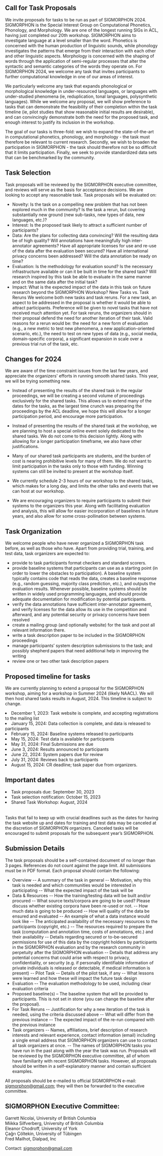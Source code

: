 

## Call for Task Proposals

We invite proposals for tasks to be run as part of SIGMORPHON 2024. SIGMORPHON is the Special Interest Group on Computational Phonetics, Phonology, and Morphology.  We are one of the longest running SIGs in ACL, having just completed our 20th workshop.
SIGMORPHON aims to investigate language at a level smaller than the word.  Phonetics is concerned with the human production of linguistic sounds, while phonology investigates the patterns that emerge from their interaction with each other and other linguistic aspects.  Morphology is concerned with the shaping of words through the application of semi-regular processes that alter the syntactic and semantic categories of the words they operate on.
For SIGMORPHON 2024, we welcome any task that invites participants to further computational knowledge in one of our areas of interest.  

We particularly welcome any task that expands phonological or morphological knowledge in under-resourced languages, or languages with under-studied phenomena (ie, reduplication, tonal languages, polysynthetic languages).
While we welcome any proposal, we will show preference to tasks that can demonstrate the feasibility of their completion within the task timeline (ie, pilot studies that show reasonable initial results are desirable), and can convincingly demonstrate both the need for the proposed task, and enough interest to justify its inclusion in the workshop.  

The goal of our tasks is three-fold: we wish to expand the state-of-the-art in computational phonetics, phonology, and morphology - the task must therefore be relevant to current research.  Secondly, we wish to broaden the participation in SIGMORPHON - the task should therefore not be so difficult that it limits participation.  Finally, we seek to provide standardized data sets that can be benchmarked by the community. 

## Task Selection

Task proposals will be reviewed by the SIGMORPHON executive committee, and reviews will serve as the basis for acceptance decisions. We are looking to accept any reasonable task. Task proposals will be evaluated on:
- Novelty: Is the task on a compelling new problem that has not been explored much in the community? Is the task a rerun, but covering substantially new ground (new sub-tasks, new types of data, new languages, etc.)?
- Interest: Is the proposed task likely to attract a sufficient number of participants?
- Data: Are the plans for collecting data convincing? Will the resulting data be of high quality? Will annotations have meaningfully high inter-annotator agreements? Have all appropriate licenses for use and re-use of the data after the evaluation been secured? Have all international privacy concerns been addressed? Will the data annotation be ready on time?
- Evaluation: Is the methodology for evaluation sound? Is the necessary infrastructure available or can it be built in time for the shared task? Will research inspired by this task be able to evaluate in the same manner and on the same data after the initial task?
- Impact: What is the expected impact of the data in this task on future research beyond the SIGMORPHON Workshop?
New Tasks vs. Task Reruns
We welcome both new tasks and task reruns. For a new task, an aspect to be addressed in the proposal is whether it would be able to attract participants. Preference will be given to novel tasks that have not received much attention yet.
For task reruns, the organizers should in their proposal defend the need for another iteration of their task. Valid reasons for a rerun would be: the need for a new form of evaluation (e.g., a new metric to test new phenomena, a new application-oriented scenario, etc.), the need to test on new types of data (e.g., social media, domain-specific corpora), a significant expansion in scale over a previous trial run of the task, etc.

## Changes for 2024

We are aware of the time constraint issues from the last few years, and appreciate the organizers' efforts in running smooth shared tasks.  This year, we will be trying something new.

* Instead of presenting the results of the shared task in the regular proceedings, we will be creating a second volume of proceedings exclusively for the shared tasks.
This allows us to extend many of the dates for the tasks, as the largest time crunch was preparing the proceedings by the ACL deadline, we hope this will allow for a longer participation period, and encourage more participation.

* Instead of presenting the results of the shared task at the workshop, we are planning to host a special online event solely dedicated to the shared tasks.  We do not come to this decision lightly.  Along
  with allowing for a longer participation timeframe, we also have other justifications.
* Many of our shared task participants are students, and the burden of cost is nearing prohibitive levels for many of them.  We do not want
  to limit participation in the tasks only to those with funding.  Winning systems can still be invited to present at the workshop itself.
* We currently schedule 2-3 hours of our workshop to the shared tasks, which makes for a long day, and limits the other talks and events that we can host at our workshop.

* We are encouraging organizers to require participants to submit their systems to the organizers this year.  Along with facilitating evaluation and analysis, this will allow for easier incorporation of baselines in future years, and also allow for some cross-pollination between systems.
  
## Task Organization

We welcome people who have never organized a SIGMORPHON task before, as well as those who have. Apart from providing trial, training, and test data, task organizers are expected to:
- provide to task participants format checkers and standard scorers.
- provide baseline systems that participants can use as a starting point (in order to lower the obstacles to participation). A baseline system typically contains code that reads the data, creates a baseline response (e.g., random guessing, majority class prediction, etc.), and outputs the evaluation results. Whenever possible, baseline systems should be written in widely used programming languages, and should provide adequate documentation for modification by potential participants.
- verify the data annotations have sufficient inter-annotator agreement, and verify licenses for the data allow its use in the competition and afterward, and any potential security or privacy concerns have been resolved
- create a mailing group (and optionally website) for the task and post all relevant information there.
- write a task description paper to be included in the SIGMORPHON proceedings
- manage participants’ system description submissions to the task; and possibly shepherd papers that need additional help in improving the writing
- review one or two other task description papers

## Proposed timeline for tasks

We are currently planning to extend a proposal for the SIGMORPHON workshop, aiming for a workshop in Summer 2024 (likely NAACL).  We will then host shared tasks results in August, 2024.  This timeline is subject to change.

<li> December 1, 2023: Task website is complete, and accepting registrations to the mailing list </li>
<li> January 15, 2024: Data collection is complete, and data is released to participants </li>
<li> February 15, 2024: Baseline systems released to participants </li>
<li> May 15, 2024: Test data is available for participants </li>
<li> May 31, 2024: Final Submissions are due </li>
<li> June 3, 2024: Results announced to participants </li>
<li> June 22, 2024: System papers due for review </li>
<li> July 31, 2024: Reviews back to participants </li>
<li> August 15, 2024:  CR deadline; task paper due from organizers. </li>


## Important dates

<li> Task proposals due: September 30, 2023 </li>
<li> Task selection notification: October 15, 2023 </li>
<li> Shared Task Workshop: August, 2024 </li>

<br> 
<br>
Tasks that fail to keep up with crucial deadlines such as the dates for having the task website up and dates for training and test data may be canceled at the discretion of SIGMORPHON organizers. Canceled tasks will be encouraged to submit proposals for the subsequent year’s SIGMORPHON.

## Submission Details

The task proposals should be a self-contained document of no longer than 3 pages. References do not count against the page limit. 
All submissions must be in PDF format.
Each proposal should contain the following:
- Overview
-- A summary of the task in general
-- Motivation, why this task is needed and which communities would be interested in participating
-- What the expected impact of the task will be
- Data & Resources
-- How the training/testing data will be built and/or procured
-- What source texts/corpora are going to be used? Please discuss whether existing corpora have been re-used or not.
-- How much data is going to be produced
-- How will quality of the data be ensured and evaluated
-- An example of what a data instance would look like
-- The anticipated availability of the necessary resources to the participants (copyright, etc.)
-- The resources required to prepare the task (computation and annotation time, costs of annotations, etc.) and their availability
-- Details regarding secured or to-be-secured permissions for use of this data by the copyright holders by participants in the SIGMORPHON evaluation and by the research community in perpetuity after the SIGMORPHON evaluation
-- Details that address any potential concerns that could arise with respect to privacy, confidentiality, or security (e.g. if personally identifiable information of private individuals is released or detectable, if medical information is present)
-- Pilot Task
-- Details of the pilot task, if any
-- What lessons were learned and how these will impact the future task design
- Evaluation
-- The evaluation methodology to be used, including clear evaluation criteria
- Proposed baseline(s)
– The baseline system that will be provided to participants.  This is not set in stone (you can change the baseline after the proposal).
- For Task Reruns
-- Justification for why a new iteration of the task is needed, using the criteria discussed above
-- What will differ from the previous instance
-- The expected impact of the re-run compared with the previous instance
- Task organizers
-- Names, affiliations, brief description of research interests and relevant experience, contact information (email) including a single email address that SIGMORPHON organizers can use to contact all task organizers at once.
-- The names of SIGMORPHON tasks you have run in the past along with the year the task was run.
Proposals will be reviewed by the SIGMORPHON executive committee, all of whom have familiarity with recent SIGMORPHON tasks. However, all proposals should be written in a self-explanatory manner and contain sufficient examples.
 
All proposals should be e-mailed to official SIGMORPHON e-mail: sigmorphon@gmail.com; they will then be forwarded to the executive committee.
 
## SIGMORPHON Executive Committee:
 
Garrett Nicolai, University of British Columbia <br>
Miikka Silfverberg, University of British Columbia <br>
Eleanor Chodroff, University of York <br>
Çağrı Çöltekin, University of Tübingen <br>
Fred Mailhot, Dialpad, Inc <br>

Contact: sigmorphon@gmail.com

